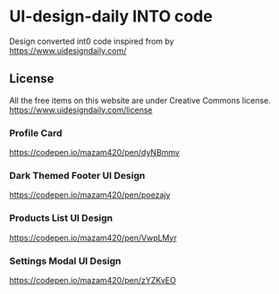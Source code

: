 # UI-design-daily INTO code

Design converted int0 code inspired from by <https://www.uidesigndaily.com/>

## License

All the free items on this website are under Creative Commons license.
<https://www.uidesigndaily.com/license>

### Profile Card

<https://codepen.io/mazam420/pen/dyNBmmv>

### Dark Themed Footer UI Design

<https://codepen.io/mazam420/pen/poezajy>

### Products List UI Design

<https://codepen.io/mazam420/pen/VwpLMyr>

### Settings Modal UI Design

<https://codepen.io/mazam420/pen/zYZKvEO>
